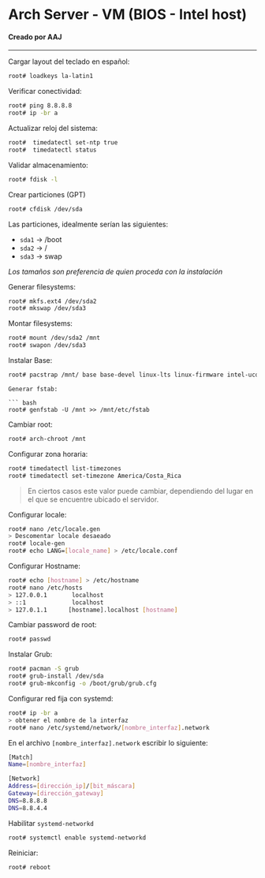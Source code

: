 # Arch Server - VM (BIOS - Intel host)
#### Creado por AAJ

- - -
Cargar layout del teclado en español:
```bash
root# loadkeys la-latin1
```
Verificar conectividad:
``` bash
root# ping 8.8.8.8
root# ip -br a
```
Actualizar reloj del sistema:
``` bash
root#  timedatectl set-ntp true
root#  timedatectl status
```
Validar almacenamiento:
``` bash  
root# fdisk -l
```
Crear particiones (GPT)
``` bash
root# cfdisk /dev/sda
```
Las particiones, idealmente serían las siguientes:
* `sda1` -> /boot
* `sda2` -> /
* `sda3` -> swap

_Los tamaños son preferencia de quien proceda con la instalación_

Generar filesystems:
``` bash
root# mkfs.ext4 /dev/sda2
root# mkswap /dev/sda3
```

Montar filesystems:
``` bash
root# mount /dev/sda2 /mnt
root# swapon /dev/sda3
```

Instalar Base:
``` bash
root# pacstrap /mnt/ base base-devel linux-lts linux-firmware intel-ucode openssh nano arch-install-scripts
```

```
Generar fstab:

``` bash
root# genfstab -U /mnt >> /mnt/etc/fstab
```
Cambiar root:
``` bash
root# arch-chroot /mnt
``` 
Configurar zona horaria:
``` bash
root# timedatectl list-timezones
root# timedatectl set-timezone America/Costa_Rica
```
> En ciertos casos este valor puede cambiar, dependiendo del lugar en el que se encuentre ubicado el servidor.

Configurar locale:
``` bash
root# nano /etc/locale.gen
> Descomentar locale desaeado
root# locale-gen
root# echo LANG=[locale_name] > /etc/locale.conf
```

Configurar Hostname:
``` bash
root# echo [hostname] > /etc/hostname
root# nano /etc/hosts
> 127.0.0.1       localhost
> ::1             localhost
> 127.0.1.1      [hostname].localhost [hostname]
```

Cambiar password de root:
``` bash
root# passwd
```

Instalar Grub:

``` bash
root# pacman -S grub
root# grub-install /dev/sda
root# grub-mkconfig -o /boot/grub/grub.cfg
```

Configurar red fija con systemd: 
``` bash
root# ip -br a
> obtener el nombre de la interfaz
root# nano /etc/systemd/network/[nombre_interfaz].network
```
En el archivo `[nombre_interfaz].network` escribir lo siguiente:
``` bash
[Match]
Name=[nombre_interfaz]

[Network]
Address=[dirección_ip]/[bit_máscara]
Gateway=[dirección_gateway]
DNS=8.8.8.8
DNS=8.8.4.4
```

Habilitar `systemd-networkd`
``` bash
root# systemctl enable systemd-networkd
``` 

Reiniciar:
``` bash
root# reboot
```

